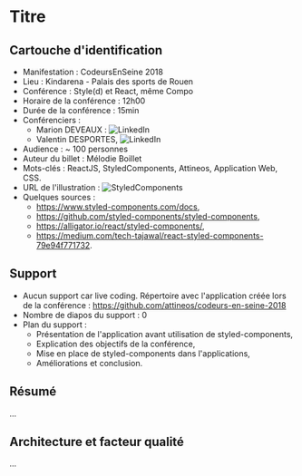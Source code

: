 # Titre

## Cartouche d'identification

 - Manifestation : CodeursEnSeine 2018
 - Lieu : Kindarena - Palais des sports de Rouen
 - Conférence : Style(d) et React, même Compo
 - Horaire de la conférence : 12h00
 - Durée de la conférence : 15min
 - Conférenciers :
   - Marion DEVEAUX : ![LinkedIn](https://www.linkedin.com/in/marion-deveaux-a70107a0/)
   - Valentin DESPORTES, ![LinkedIn](https://www.linkedin.com/in/valentin-desportes-38b6bba7)
 - Audience : ~ 100 personnes
 - Auteur du billet : Mélodie Boillet
 - Mots-clés : ReactJS, StyledComponents, Attineos, Application Web, CSS.
 - URL de l'illustration : ![StyledComponents](https://cdn-images-1.medium.com/max/2000/1*TO5cYT14YsCfR-j1xdp8lw.png)
 - Quelques sources : 
   * https://www.styled-components.com/docs,
   * https://github.com/styled-components/styled-components,
   * https://alligator.io/react/styled-components/,
   * https://medium.com/tech-tajawal/react-styled-components-79e94f771732.

## Support
 - Aucun support car live coding.
   Répertoire avec l'application créée lors de la conférence : https://github.com/attineos/codeurs-en-seine-2018
 - Nombre de diapos du support : 0
 - Plan du support :
    * Présentation de l'application avant utilisation de styled-components,
    * Explication des objectifs de la conférence,
    * Mise en place de styled-components dans l'applications,
    * Améliorations et conclusion.

## Résumé
...

## Architecture et facteur qualité
...
